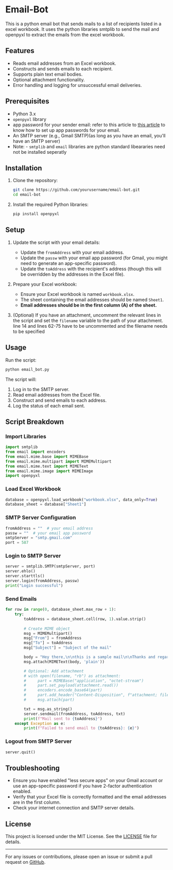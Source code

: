 # Email-Bot

This is a python email bot that sends mails to a list of recipients listed in a excel workbook. It uses the python libraries smtplib to send the mail and openpyxl to extract the emails from the excel workbook. 

## Features

- Reads email addresses from an Excel workbook.
- Constructs and sends emails to each recipient.
- Supports plain text email bodies.
- Optional attachment functionality.
- Error handling and logging for unsuccessful email deliveries.

## Prerequisites

- Python 3.x
- `openpyxl` library
- app password for your sender email: refer to this article to [this article](https://knowledge.workspace.google.com/kb/how-to-create-app-passwords-000009237) to know how to set up app passwords for your email.
- An SMTP server (e.g., Gmail SMTP)(as long as you have an email, you'll have an SMTP server) 
- Note: - `smtplib` and `email` libraries are python standard libeararies need not be installed seperatly

## Installation

1. Clone the repository:

   ```bash
   git clone https://github.com/yourusername/email-bot.git
   cd email-bot
   ```

2. Install the required Python libraries:

   ```bash
   pip install openpyxl
   ```

## Setup

1. Update the script with your email details:
   
   - Update the `fromAddress` with your email address.
   - Update the `passw` with your email app password (for Gmail, you might need to generate an app-specific password).
   - Update the `toAddress` with the recipient's address (though this will be overridden by the addresses in the Excel file).

2. Prepare your Excel workbook:

   - Ensure your Excel workbook is named `workbook.xlsx`.
   - The sheet containing the email addresses should be named `Sheet1`.
   - **Email addresses should be in the first column (A) of the sheet.**

3. (Optional) If you have an attachment, uncomment the relevant lines in the script and set the `filename` variable to the path of your attachment.
   line 14 and lines 62-75 have to be uncommented and the filename needs to be specified

## Usage

Run the script:

```bash
python email_bot.py
```

The script will:

1. Log in to the SMTP server.
2. Read email addresses from the Excel file.
3. Construct and send emails to each address.
4. Log the status of each email sent.

## Script Breakdown

### Import Libraries

```python
import smtplib
from email import encoders 
from email.mime.base import MIMEBase 
from email.mime.multipart import MIMEMultipart
from email.mime.text import MIMEText
from email.mime.image import MIMEImage
import openpyxl
```

### Load Excel Workbook

```python
database = openpyxl.load_workbook("workbook.xlsx", data_only=True)
database_sheet = database["Sheet1"]
```

### SMTP Server Configuration

```python
fromAddress = ""  # your email address
passw = ""  # your email app password
smtpServer = "smtp.gmail.com"
port = 587
```

### Login to SMTP Server

```python
server = smtplib.SMTP(smtpServer, port)
server.ehlo()
server.starttls()
server.login(fromAddress, passw)
print("Login successful")
```

### Send Emails

```python
for row in range(0, database_sheet.max_row + 1):
    try:
        toAddress = database_sheet.cell(row, 1).value.strip()
        
        # Create MIME object
        msg = MIMEMultipart()
        msg["From"] = fromAddress
        msg["To"] = toAddress
        msg["Subject"] = "Subject of the mail"

        body = "Hey there,\n\nthis is a sample mail\n\nThanks and regards"
        msg.attach(MIMEText(body, 'plain'))

        # Optional: Add attachment
        # with open(filename, "rb") as attachment:
        #     part = MIMEBase("application", "octet-stream")
        #     part.set_payload(attachment.read())
        #     encoders.encode_base64(part)
        #     part.add_header("Content-Disposition", f"attachment; filename= {filename}")
        #     msg.attach(part)

        txt = msg.as_string()
        server.sendmail(fromAddress, toAddress, txt)
        print(f"Mail sent to {toAddress}")
    except Exception as e:
        print(f"Failed to send email to {toAddress}: {e}")
```

### Logout from SMTP Server

```python
server.quit()
```

## Troubleshooting

- Ensure you have enabled "less secure apps" on your Gmail account or use an app-specific password if you have 2-factor authentication enabled.
- Verify that your Excel file is correctly formatted and the email addresses are in the first column.
- Check your internet connection and SMTP server details.

## License

This project is licensed under the MIT License. See the [LICENSE](LICENSE) file for details.

---

For any issues or contributions, please open an issue or submit a pull request on [GitHub](https://github.com/yourusername/email-bot).
